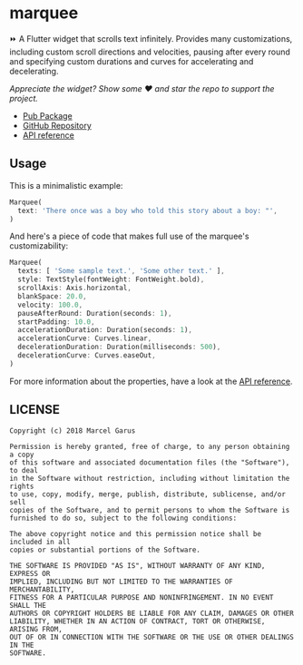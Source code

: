 # marquee

⏩ A Flutter widget that scrolls text infinitely. Provides many customizations,
including custom scroll directions and velocities, pausing after every round
and specifying custom durations and curves for accelerating and decelerating.

*Appreciate the widget? Show some ❤️ and star the repo to support the project.*

- [Pub Package](https://pub.dartlang.org/packages/marquee)
- [GitHub Repository](https://github.com/marcelgarus/marquee)
- [API reference](https://pub.dartlang.org/documentation/marquee/)

## Usage

This is a minimalistic example:

```dart
Marquee(
  text: 'There once was a boy who told this story about a boy: "',
)
```

And here's a piece of code that makes full use of the marquee's
customizability:

```dart
Marquee(
  texts: [ 'Some sample text.', 'Some other text.' ],
  style: TextStyle(fontWeight: FontWeight.bold),
  scrollAxis: Axis.horizontal,
  blankSpace: 20.0,
  velocity: 100.0,
  pauseAfterRound: Duration(seconds: 1),
  startPadding: 10.0,
  accelerationDuration: Duration(seconds: 1),
  accelerationCurve: Curves.linear,
  decelerationDuration: Duration(milliseconds: 500),
  decelerationCurve: Curves.easeOut,
)
```

For more information about the properties, have a look at the
[API reference](https://pub.dartlang.org/documentation/marquee/).

## LICENSE

```legal
Copyright (c) 2018 Marcel Garus

Permission is hereby granted, free of charge, to any person obtaining a copy
of this software and associated documentation files (the "Software"), to deal
in the Software without restriction, including without limitation the rights
to use, copy, modify, merge, publish, distribute, sublicense, and/or sell
copies of the Software, and to permit persons to whom the Software is
furnished to do so, subject to the following conditions:

The above copyright notice and this permission notice shall be included in all
copies or substantial portions of the Software.

THE SOFTWARE IS PROVIDED "AS IS", WITHOUT WARRANTY OF ANY KIND, EXPRESS OR
IMPLIED, INCLUDING BUT NOT LIMITED TO THE WARRANTIES OF MERCHANTABILITY,
FITNESS FOR A PARTICULAR PURPOSE AND NONINFRINGEMENT. IN NO EVENT SHALL THE
AUTHORS OR COPYRIGHT HOLDERS BE LIABLE FOR ANY CLAIM, DAMAGES OR OTHER
LIABILITY, WHETHER IN AN ACTION OF CONTRACT, TORT OR OTHERWISE, ARISING FROM,
OUT OF OR IN CONNECTION WITH THE SOFTWARE OR THE USE OR OTHER DEALINGS IN THE
SOFTWARE.
```
